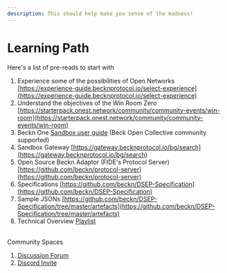 ```yaml
---
description: This should help make you sense of the madness!
---
```


# Learning Path

Here's a list of pre-reads to start with

1. Experience some of the possibilities of Open Networks [https://experience-guide.becknprotocol.io/select-experience](https://experience-guide.becknprotocol.io/select-experience)
2. Understand the objectives of the Win Room Zero [https://starterpack.onest.network/community/community-events/win-room](https://starterpack.onest.network/community/community-events/win-room)
3. Beckn One [Sandbox user guide](https://docs.google.com/document/d/1GSEj0R-8DP47b8ub1Kf2rJzSmm\_eGAa-HdOm4hYJz78/edit?usp=sharing) (Beck Open Collective community supported)
4. Sandbox Gateway [https://gateway.becknprotocol.io/bg/search](https://gateway.becknprotocol.io/bg/search)
5. Open Source Beckn Adaptor (FIDE's Protocol Server) [https://github.com/beckn/protocol-server](https://github.com/beckn/protocol-server)
6. Specifications [https://github.com/beckn/DSEP-Specification](https://github.com/beckn/DSEP-Specification)
7. Sample JSONs [https://github.com/beckn/DSEP-Specification/tree/master/artefacts](https://github.com/beckn/DSEP-Specification/tree/master/artefacts)
8. Technical Overview [Playlist](https://drive.google.com/drive/folders/18mwSy3u-MSj1FpU7i79e39h0x6ylins7?usp=drive\_link)

\
Community Spaces

1. [Discussion Forum](https://github.com/orgs/ONEST-Network/discussions)
2. [Discord Invite](https://discord.gg/eB7CAmbrrB)
